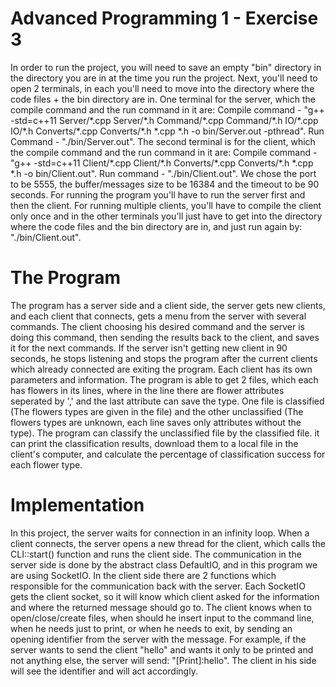 # Advanced Programming 1 - Exercise 3

In order to run the project, you will need to save an empty "bin" directory in the directory you are in at the time you
run the project. Next, you'll need to open 2 terminals, in each you'll need to move into the directory where the code
files + the bin directory are in. One terminal for the server, which the compile command and the run command in it are:
Compile command - "g++ -std=c++11 Server/\*.cpp Server/\*.h Command/\*.cpp Command/\*.h IO/\*.cpp IO/\*.h
Converts/\*.cpp Converts/\*.h \*.cpp \*.h -o bin/Server.out -pthread". Run Command - "./bin/Server.out". The second
terminal is for the client, which the compile command and the run command in it are:
Compile command - "g++ -std=c++11 Client/\*.cpp Client/\*.h Converts/\*.cpp Converts/\*.h *.cpp *.h -o bin/Client.out".
Run command - "./bin/Client.out". We chose the port to be 5555, the buffer/messages size to be 16384 and the timeout to
be 90 seconds. For running the program you'll have to run the server first and then the client. For running multiple
clients, you'll have to compile the client only once and in the other terminals you'll just have to get into the
directory where the code files and the bin directory are in, and just run again by: "./bin/Client.out".

# The Program

The program has a server side and a client side, the server gets new clients, and each client that connects, gets a menu
from the server with several commands. The client choosing his desired command and the server is doing this command,
then sending the results back to the client, and saves it for the next commands. If the server isn't getting new client
in 90 seconds, he stops listening and stops the program after the current clients which already connected are exiting
the program. Each client has its own parameters and information. The program is able to get 2 files, which each has
flowers in its lines, where in the line there are flower attributes seperated by ',' and the last attribute can save the
type. One file is classified (The flowers types are given in the file) and the other unclassified (The flowers types are
unknown, each line saves only attributes without the type). The program can classify the unclassified file by the
classified file. it can print the classification results, download them to a local file in the client's computer, and
calculate the percentage of classification success for each flower type.

# Implementation

In this project, the server waits for connection in an infinity loop. When a client connects, the server opens a new
thread for the client, which calls the CLI::start() function and runs the client side. The communication in the server
side is done by the abstract class DefaultIO, and in this program we are using SocketIO. In the client side there are 2
functions which responsible for the communication back with the server. Each SocketIO gets the client socket, so it will
know which client asked for the information and where the returned message should go to. The client knows when to
open/close/create files, when should he insert input to the command line, when he needs just to print, or when he needs
to exit, by sending an opening identifier from the server with the message. For example, if the server wants to send the
client "hello" and wants it only to be printed and not anything else, the server will send: "[Print]:hello". The client
in his side will see the identifier and will act accordingly.
